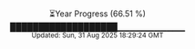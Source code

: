 <p align="center">
⏳Year Progress (66.51 %) <br>
███████████████████▁▁▁▁▁▁▁▁▁▁▁ <br>
<sub>Updated: Sun, 31 Aug 2025 18:29:24 GMT</sub>
</p>

